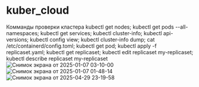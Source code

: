 # kuber_cloud
Комманды проверки кластера
kubectl get nodes;
kubectl get pods --all-namespaces;
kubectl get services;
kubectl cluster-info;
kubectl api-versions;
kubectl config view;
kubectl cluster-info dump;
cat /etc/containerd/config.toml;
kubectl get pod;
kubectl apply -f replicaset.yaml;
kubectl get replicaset;
kubectl edit replicaset my-replicaset;
kubectl describe replicaset my-replicaset
![Снимок экрана от 2025-01-07 03-10-00](https://github.com/user-attachments/assets/0639b3a1-7ae7-43b2-b322-5a987cd9006e)
![Снимок экрана от 2025-01-07 01-48-14](https://github.com/user-attachments/assets/257f4680-04d0-4a02-9e33-52694af0306e)
![Снимок экрана от 2025-04-29 23-19-58](https://github.com/user-attachments/assets/0c8c6e55-f938-4b81-a60d-2104ee634943)
